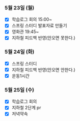 ### 5월 23일 (월)
- [x] 학습로그 회의 15:00~
- [x] 스프링 스터디 발표자료 만들기
- [x] 영화관 19:45~
- [x] 지하철 피드백 반영(안오면 못한다.) 

### 5월 24일 (화)
- [x] 스프링 스터디
- [x] 지하철 피드백 반영(안오면 안한다.)
- [x] 운동1시간 

### 5월 25일 (수)
- [x] 학습로그 회의 
- [x] 지하철 2단계 pr
- [x] 저녁약속
